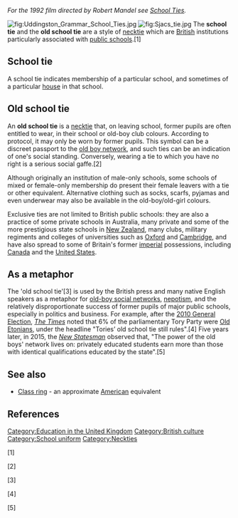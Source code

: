 
*For the 1992 film directed by Robert Mandel see [School
Ties](School_Ties "wikilink").*

![](Uddingston_Grammar_School_Ties.jpg "fig:Uddingston_Grammar_School_Ties.jpg")
![](Sjacs_tie.jpg "fig:Sjacs_tie.jpg") The **school tie** and the **old
school tie** are a style of [necktie](necktie "wikilink") which are
[British](United_Kingdom "wikilink") institutions particularly
associated with [public
schools](Public_school_(United_Kingdom) "wikilink").[1]

## School tie

A school tie indicates membership of a particular school, and sometimes
of a particular [house](house_system "wikilink") in that school.

## Old school tie

An **old school tie** is a [necktie](necktie "wikilink") that, on
leaving school, former pupils are often entitled to wear, in their
school or old-boy club colours. According to protocol, it may only be
worn by former pupils. This symbol can be a discreet passport to the
[old boy network](old_boy_network "wikilink"), and such ties can be an
indication of one's social standing. Conversely, wearing a tie to which
you have no right is a serious social gaffe.[2]

Although originally an institution of male-only schools, some schools of
mixed or female-only membership do present their female leavers with a
tie or other equivalent. Alternative clothing such as socks, scarfs,
pyjamas and even underwear may also be available in the old-boy/old-girl
colours.

Exclusive ties are not limited to British public schools: they are also
a practice of some private schools in Australia, many private and some
of the more prestigious state schools in [New
Zealand](New_Zealand "wikilink"), many clubs, military regiments and
colleges of universities such as
[Oxford](University_of_Oxford "wikilink") and
[Cambridge](University_of_Cambridge "wikilink"), and have also spread to
some of Britain's former [imperial](British_Empire "wikilink")
possessions, including [Canada](Canada "wikilink") and the [United
States](United_States "wikilink").

## As a metaphor

The 'old school tie'[3] is used by the British press and many native
English speakers as a metaphor for [old-boy social
networks](Old_boy_network "wikilink"), [nepotism](nepotism "wikilink"),
and the relatively disproportionate success of former pupils of major
public schools, especially in politics and business. For example, after
the [2010 General
Election](2010_United_Kingdom_general_election "wikilink"), *[The
Times](The_Times "wikilink")* noted that 6% of the parliamentary Tory
Party were [Old Etonians](Old_Etonians "wikilink"), under the headline
"Tories’ old school tie still rules".[4] Five years later, in 2015, the
*[New Statesman](New_Statesman "wikilink")* observed that, "The power of
the old boys' network lives on: privately educated students earn more
than those with identical qualifications educated by the state".[5]

## See also

-   [Class ring](Class_ring "wikilink") - an approximate
    [American](United_States "wikilink") equivalent

## References

[Category:Education in the United
Kingdom](Category:Education_in_the_United_Kingdom "wikilink")
[Category:British culture](Category:British_culture "wikilink")
[Category:School uniform](Category:School_uniform "wikilink")
[Category:Neckties](Category:Neckties "wikilink")

[1]

[2]

[3]

[4]

[5]